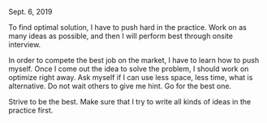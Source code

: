 Sept. 6, 2019<br>

To find optimal solution, I have to push hard in the practice. Work on as many ideas as possible, and then I will perform best through onsite interview.

In order to compete the best job on the market, I have to learn how to push myself. Once I come out the idea to solve the problem, I should work on optimize right away. Ask myself if I can use less space, less time, what is alternative. Do not wait others to give me hint. Go for the best one. 

Strive to be the best. Make sure that I try to write all kinds of ideas in the practice first. 

